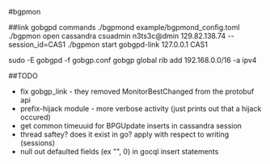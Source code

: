 #bgpmon

##link gobgpd commands
./bgpmond example/bgpmond_config.toml
./bgpmon open cassandra csuadmin n3ts3c@dmin 129.82.138.74 --session_id=CAS1
./bgpmon start gobgpd-link 127.0.0.1 CAS1

sudo -E gobgpd -f gobgp.conf
gobgp global rib add 192.168.0.0/16 -a ipv4

##TODO
- fix gobgp_link - they removed MonitorBestChanged from the protobuf api
- prefix-hijack module - more verbose activity (just prints out that a hijack occured)
- get common timeuuid for BPGUpdate inserts in cassandra session
- thread saftey? does it exist in go? apply with respect to writing (sessions)
- null out defaulted fields (ex "", 0) in gocql insert statements
